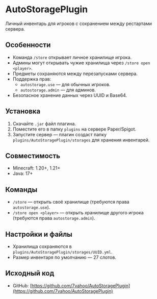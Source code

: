 # AutoStoragePlugin

Личный инвентарь для игроков с сохранением между рестартами сервера.

## Особенности

- Команда `/store` открывает личное хранилище игрока.
- Админы могут открывать чужие хранилища через `/store open <player>`.
- Предметы сохраняются между перезапусками сервера.
- Поддержка прав:
  - `autostorage.use` — для обычных игроков.
  - `autostorage.admin` — для админов.
- Безопасное хранение данных через UUID и Base64.

## Установка

1. Скачайте `.jar` файл плагина.
2. Поместите его в папку `plugins` на сервере Paper/Spigot.
3. Запустите сервер — плагин создаст папку `plugins/AutoStoragePlugin/storages` для хранения инвентарей.

## Совместимость

- Minecraft: 1.20+, 1.21+
- Java: 17+

## Команды

- `/store` — открыть своё хранилище (требуются права `autostorage.use`).
- `/store open <player>` — открыть хранилище другого игрока (требуются права `autostorage.admin`).

## Настройки и файлы

- Хранилища сохраняются в `plugins/AutoStoragePlugin/storages/UUID.yml`.
- Размер инвентаря по умолчанию — 27 слотов.

## Исходный код

- GitHub: [https://github.com/7vahoo/AutoStoragePlugin](https://github.com/7vahoo/AutoStoragePlugin)
